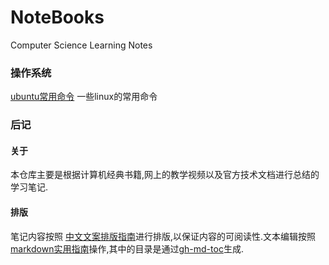 # NoteBooks
 Computer Science Learning Notes 

### 操作系统

[ubuntu常用命令](https://github.com/Gugibv/NoteBooks/blob/master/docs/ubuntu%E5%B8%B8%E7%94%A8%E5%91%BD%E4%BB%A4.md)  一些linux的常用命令

### 后记

#### 关于

本仓库主要是根据计算机经典书籍,网上的教学视频以及官方技术文档进行总结的学习笔记.

#### 排版

笔记内容按照 [中文文案排版指南](https://mazhuang.org/wiki/chinese-copywriting-guidelines/)进行排版,以保证内容的可阅读性.文本编辑按照[markdown实用指南](https://github.com/Gugibv/NoteBooks/blob/master/docs/Markdown%E5%AE%9E%E7%94%A8%E6%8C%87%E5%8D%97.md)操作,其中的目录是通过[gh-md-toc](https://github.com/ekalinin/github-markdown-toc)生成.